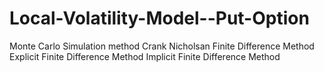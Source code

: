 # Local-Volatility-Model--Put-Option

Monte Carlo Simulation method
Crank Nicholsan Finite Difference Method 
Explicit Finite Difference Method
Implicit Finite Difference Method
